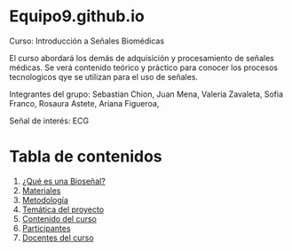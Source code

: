 # Equipo9.github.io
Curso: Introducción a Señales Biomédicas

El curso abordará los demás de adquisición y procesamiento de señales médicas. Se verá contenido teórico y práctico para conocer los procesos tecnologicos qye se utilizan para el uso de señales.

Integrantes del grupo:
Sebastian Chion,
Juan Mena,
Valeria Zavaleta,
Sofia Franco,
Rosaura Astete,
Ariana Figueroa,

Señal de interés: ECG

# Tabla de contenidos
1. [¿Qué es una Bioseñal?](https://github.com/RosauraAstete/Equipo9.github.io/blob/c4dab56cb1faca911e6789620ad9b0c25090142d/Documentaci%C3%B3n/%C2%BFQu%C3%A9%20es%20una%20biose%C3%B1al%3F.md)
2. [Materiales](https://github.com/RosauraAstete/Equipo9.github.io/blob/1bf6e345bedf60387e8666bfb230ab8f890846fd/Documentaci%C3%B3n/Materiales)
3. [Metodología](https://github.com/RosauraAstete/Equipo9.github.io/blob/7044afe3cda9e8d11939ce43af9f33ff768ffa49/Documentaci%C3%B3n/Metodolog%C3%ADa)
4. [Temática del proyecto](https://github.com/RosauraAstete/Equipo9.github.io/blob/730ee02eee0cd0a22203858482b42d3dd368ee92/Documentaci%C3%B3n/Tem%C3%A1tica%20del%20proyecto)
5. [Contenido del curso](https://github.com/RosauraAstete/Equipo9.github.io/blob/fa7b01f42fc1f62140ed8d780246dcd268bc1a16/Documentaci%C3%B3n/Contenido%20del%20curso) 
6. [Participantes](https://github.com/RosauraAstete/Equipo9.github.io/blob/a38499164b3151e389d34577a37e128685d73ed7/Documentaci%C3%B3n/Participantes)
7. [Docentes del curso](https://github.com/RosauraAstete/Equipo9.github.io/blob/30a9a1078963874a401112b5f35d3ca1f997cc9b/Documentaci%C3%B3n/Docentes%20del%20curso)
